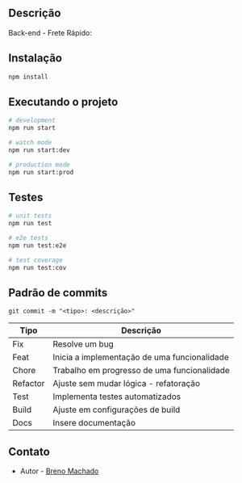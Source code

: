 ## Descrição

Back-end - Frete Rápido:

## Instalação

```bash
npm install
```

## Executando o projeto

```bash
# development
npm run start

# watch mode
npm run start:dev

# production mode
npm run start:prod
```

## Testes

```bash
# unit tests
npm run test

# e2e tests
npm run test:e2e

# test coverage
npm run test:cov
```

## Padrão de commits
```shell
git commit -m "<tipo>: <descrição>"
```

| Tipo     | Descrição |
|----------| ------ |
| Fix      | Resolve um bug |
| Feat     | Inicia a implementação de uma funcionalidade | 
| Chore    |  Trabalho em progresso de uma funcionalidade | 
| Refactor |  Ajuste sem mudar lógica - refatoração | 
| Test     |  Implementa testes automatizados |
| Build    |   Ajuste em configurações de build |
| Docs     |  Insere documentação |

## Contato

- Autor - [Breno Machado](https://brenomachado.dev)
